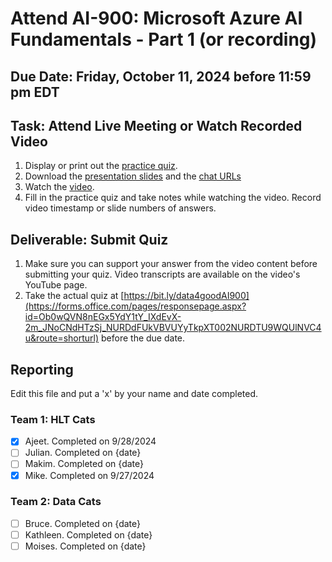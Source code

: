 # Attend AI-900: Microsoft Azure AI Fundamentals - Part 1 (or recording)

## Due Date: Friday, October 11, 2024 before 11:59 pm EDT

## Task: Attend Live Meeting or Watch Recorded Video
1. Display or print out the [practice quiz](https://github.com/uaz-d4g/phase0/blob/3227295e768b279bbd384a259c970e2d94556308/3_azure_ai1/azure1_quiz.md).
1. Download the [presentation slides](https://github.com/uaz-d4g/phase0/blob/3227295e768b279bbd384a259c970e2d94556308/3_azure_ai1/MS_Azure_AI_Fund.pdf) and the [chat URLs](https://github.com/uaz-d4g/phase0/blob/3227295e768b279bbd384a259c970e2d94556308/3_azure_ai1/Keynote%20Webinar%20URLs%20for%20Chat.docx)
1. Watch the [video](https://youtu.be/Z5_7O7L5j-U).
1. Fill in the practice quiz and take notes while watching the video. Record video timestamp or slide numbers of answers.

## Deliverable: Submit Quiz
1. Make sure you can support your answer from the video content before submitting your quiz. Video transcripts are available on the video's YouTube page.
1. Take the actual quiz at [https://bit.ly/data4goodAI900](https://forms.office.com/pages/responsepage.aspx?id=Ob0wQVN8nEGx5YdY1tY_IXdEvX-2m_JNoCNdHTzSj_NURDdFUkVBVUYyTkpXT002NURDTU9WQUlNVC4u&route=shorturl) before the due date.

## Reporting
Edit this file and put a 'x' by your name and date completed.

### Team 1: HLT Cats
- [x] Ajeet. Completed on 9/28/2024
- [ ] Julian. Completed on {date}
- [ ] Makim. Completed on {date}
- [x] Mike. Completed on 9/27/2024

### Team 2:  Data Cats
- [ ] Bruce. Completed on {date}
- [ ] Kathleen. Completed on {date}
- [ ] Moises. Completed on {date}
